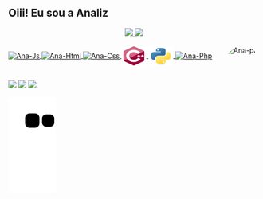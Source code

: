 ## Oiii! Eu sou a Analiz 
<div align="center">
  <a href="https://github.com/analizrocha">
  <img height="180em" src="https://github-readme-stats.vercel.app/api?username=analizrocha&layout=compact&langs_count=7&theme=dracula&count_private=true&show_icons=true&hide=prs"/>
  <img height="140em" src="https://github-profile-languages/?username=analizrocha&layout=compact&langs_count=7&theme=dracula"/>

</div>
<div style="display: inline_block"><br>
  <img align="center" alt="Ana-Js" height="40" width="50" src="https://cdn.jsdelivr.net/gh/devicons/devicon/icons/javascript/javascript-plain.svg">
  <img align="center" alt="Ana-Html" height="40" width="50" src="https://cdn.jsdelivr.net/gh/devicons/devicon/icons/html5/html5-original.svg">
  <img align="center" alt="Ana-Css" height="40" width="50" src="https://cdn.jsdelivr.net/gh/devicons/devicon/icons/css3/css3-original.svg">
  <img align="center" alt="Ana-C++" height="40" width="50" src="https://raw.githubusercontent.com/devicons/devicon/master/icons/cplusplus/cplusplus-original.svg">
  <img align="center" alt="Ana-Python" height="40" width="50" src="https://raw.githubusercontent.com/devicons/devicon/master/icons/python/python-original.svg">
  <img align="center" alt="Ana-Php" height="40" width="50" src="https://cdn.jsdelivr.net/gh/devicons/devicon/icons/php/php-original.svg">
  <img align="right" alt="Ana-pic" height="150" style="border-radius:50px;" src="https://cdn.discordapp.com/attachments/846483888443228210/893377597990395934/GIFPAL-20211001030304.gif">
</div>
  
  ##

 
<div> 
   <a href="https://instagram.com/analiz_rocha" target="_blank"><img src="https://img.shields.io/badge/-Instagram-%23E4405F?style=for-the-badge&logo=instagram&logoColor=white" target="_blank"></a>
  <a href = "mailto:analiztj2@gmail.com"><img src="https://img.shields.io/badge/-Gmail-%23333?style=for-the-badge&logo=gmail&logoColor=white" target="_blank"></a>
  <a href="https://www.linkedin.com/in/analiz-rocha-luz-444934219/" target="_blank"><img src="https://img.shields.io/badge/-LinkedIn-%230077B5?style=for-the-badge&logo=linkedin&logoColor=white" target="_blank"></a> 
 
  ![Snake animation](https://github.com/analizrocha/analizrocha/blob/output/github-contribution-grid-snake.svg)
 
</div>


